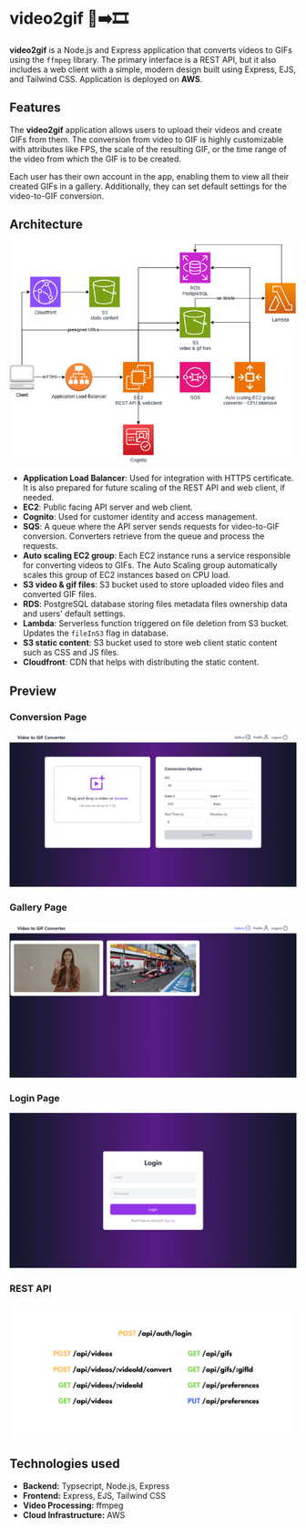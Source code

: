 # video2gif 🎥➡️🎞️

**video2gif** is a Node.js and Express application that converts videos to GIFs using the `ffmpeg` library. The primary interface is a REST API, but it also includes a web client with a simple, modern design built using Express, EJS, and Tailwind CSS. Application is deployed on **AWS**.

## Features

The **video2gif** application allows users to upload their videos and create GIFs from them.
The conversion from video to GIF is highly customizable with attributes like FPS, the scale of the resulting GIF, or the time range of the video from which the GIF is to be created.

Each user has their own account in the app, enabling them to view all their created GIFs in a gallery.
Additionally, they can set default settings for the video-to-GIF conversion.

## Architecture
![ARCHITECTURE](./preview/architecture.png)

- **Application Load Balancer**: Used for integration with HTTPS certificate. It is also prepared for future scaling of the REST API and web client, if needed.
- **EC2**: Public facing API server and web client.
- **Cognito**: Used for customer identity and access management.
- **SQS**: A queue where the API server sends requests for video-to-GIF conversion. Converters retrieve from the queue and process the requests.
- **Auto scaling EC2 group**: Each EC2 instance runs a service responsible for converting videos to GIFs. The Auto Scaling group automatically scales this group of EC2 instances based on CPU load.
- **S3 video & gif files**: S3 bucket used to store uploaded video files and converted GIF files.
- **RDS**: PostgreSQL database storing files metadata files ownership data and users' default settings.
- **Lambda**: Serverless function triggered on file deletion from S3 bucket. Updates the `fileInS3` flag in database.
- **S3 static content**: S3 bucket used to store web client static content such as CSS and JS files.
- **Cloudfront**: CDN that helps with distributing the static content.

## Preview

### Conversion Page
![Conversion Page](./preview/conversion_page.png)

### Gallery Page
![Gallery Page](./preview/gallery_page.png)

### Login Page
![Login Page](./preview/login_page.png)

### REST API
![REST API](./preview/api.png)

## Technologies used
- **Backend:** Typsecript, Node.js, Express
- **Frontend:** Express, EJS, Tailwind CSS
- **Video Processing:** ffmpeg
- **Cloud Infrastructure:** AWS
